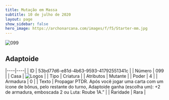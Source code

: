 ```yaml
---
title: Mutação em Massa
subtitle: 10 de julho de 2020
layout: page
show_sidebar: false
hero_image: https://archonarcana.com/images/f/f5/Starter-mm.jpg
---
```


![099](https://cdn.keyforgegame.com/media/card_front/pt/479_099_8JCF2WRJH9WC_pt.png)

## Adaptoide

|----|----|
| ID | 53bd77d6-e81d-4b63-9593-41792551341c |
| Número | 099 |
| Casa | ![Logos](https://archonarcana.com/images/thumb/c/ce/Logos.png/22px-Logos.png "Logos") |
| Tipo | Criatura |
| Atributos | Mutante |
| Poder | 4 |
| Armadura | 0 |
| Texto | Propagar PTDR.   Após você jogar uma carta com um ícone de bônus, pelo restante do turno, Adaptoide ganha (escolha um): +2 de armadura, emboscada 2 ou Luta:   Roube 1A.” |
| Raridade | Rara |
